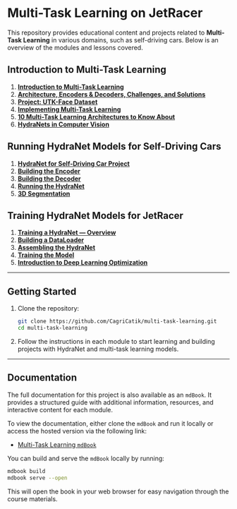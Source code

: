 # Multi-Task Learning on JetRacer

This repository provides educational content and projects related to **Multi-Task Learning** in various domains, such as self-driving cars. Below is an overview of the modules and lessons covered.

## Introduction to Multi-Task Learning
1. **[Introduction to Multi-Task Learning](./docs/src/intro/introduction.md)**
2. **[Architecture, Encoders & Decoders, Challenges, and Solutions](./docs/src/intro/notions.md)**
2. **[Project: UTK-Face Dataset](./docs/src/intro/utk-face-dataset.md)**
3. **[Implementing Multi-Task Learning](link/to/implementing-mtl)**
4. **[10 Multi-Task Learning Architectures to Know About](link/to/architectures)**
5. **[HydraNets in Computer Vision](link/to/hydranets-computer-vision)**

## Running HydraNet Models for Self-Driving Cars
1. **[HydraNet for Self-Driving Car Project](link/to/hydranet-car-project)**
2. **[Building the Encoder](link/to/encoder-building)**
3. **[Building the Decoder](link/to/decoder-building)**
4. **[Running the HydraNet](link/to/running-hydranet)**
5. **[3D Segmentation](link/to/3d-segmentation)**

## Training HydraNet Models for JetRacer
1. **[Training a HydraNet — Overview](link/to/training-overview)**
2. **[Building a DataLoader](link/to/dataloader-building)**
3. **[Assembling the HydraNet](link/to/assembling-hydranet)**
4. **[Training the Model](link/to/training-model)**
5. **[Introduction to Deep Learning Optimization](link/to/deep-learning-optimization)**

---

## Getting Started

1. Clone the repository:
   ```bash
   git clone https://github.com/CagriCatik/multi-task-learning.git
   cd multi-task-learning
   ```

2. Follow the instructions in each module to start learning and building projects with HydraNet and multi-task learning models.

---

## Documentation

The full documentation for this project is also available as an `mdBook`. It provides a structured guide with additional information, resources, and interactive content for each module.

To view the documentation, either clone the `mdBook` and run it locally or access the hosted version via the following link:

- [Multi-Task Learning `mdBook`](link/to/mdbook)

You can build and serve the `mdBook` locally by running:
   ```bash
   mdbook build
   mdbook serve --open
   ```

This will open the book in your web browser for easy navigation through the course materials.
